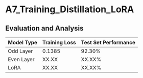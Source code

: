 # A7_Training_Distillation_LoRA

## Evaluation and Analysis

| Model Type | Training Loss | Test Set Performance |  
|------------|--------------|----------------------|
| Odd Layer   | 0.1385        | 92.30%               | 
| Even Layer    | XX.XX        | XX.XX%               | 
| LoRA     | XX.XX        | XX.XX%               |
